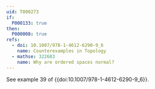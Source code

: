 ```yaml
---
uid: T000273
if:
  P000133: true
then:
  P000008: true
refs:
  - doi: 10.1007/978-1-4612-6290-9_6
    name: Counterexamples in Topology
  - mathse: 322683
    name: Why are ordered spaces normal?
---
```


See example 39 of {{doi:10.1007/978-1-4612-6290-9_6}}.
